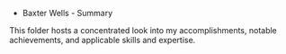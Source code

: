 * Baxter Wells - Summary

This folder hosts a concentrated look into my accomplishments, notable achievements, and applicable skills and expertise.